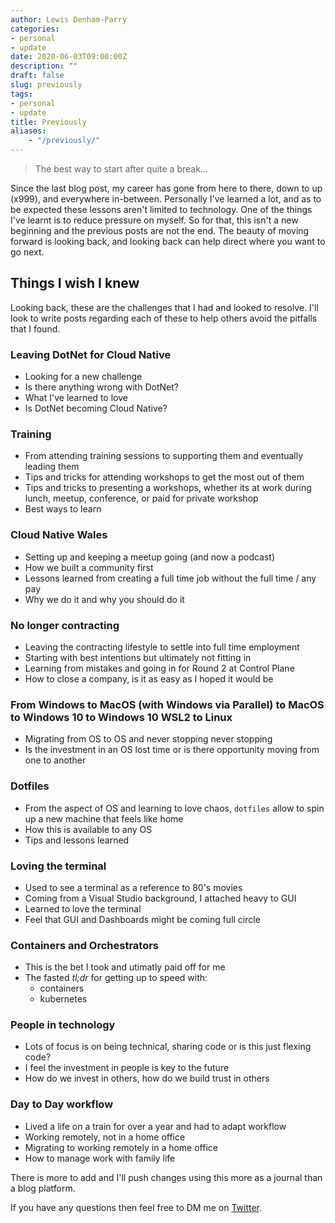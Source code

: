 ```yaml
---
author: Lewis Denham-Parry
categories:
- personal
- update
date: 2020-06-03T09:00:00Z
description: ""
draft: false
slug: previously
tags:
- personal
- update
title: Previously
aliases:
    - "/previously/"
---
```


> The best way to start after quite a break...

Since the last blog post, my career has gone from here to there, down to up (x999), and everywhere in-between.
Personally I've learned a lot, and as to be expected these lessons aren't limited to technology.
One of the things I've learnt is to reduce pressure on myself.  So for that, this isn't a new beginning and the previous posts are not the end.
The beauty of moving forward is looking back, and looking back can help direct where you want to go next.

## Things I wish I knew

Looking back, these are the challenges that I had and looked to resolve.  I'll look to write posts regarding each of these to help others avoid the pitfalls that I found.

### Leaving DotNet for Cloud Native

- Looking for a new challenge
- Is there anything wrong with DotNet?
- What I've learned to love
- Is DotNet becoming Cloud Native?

### Training

- From attending training sessions to supporting them and eventually leading them
- Tips and tricks for attending workshops to get the most out of them
- Tips and tricks to presenting a workshops, whether its at work during lunch, meetup, conference, or paid for private workshop
- Best ways to learn

### Cloud Native Wales

- Setting up and keeping a meetup going (and now a podcast)
- How we built a community first
- Lessons learned from creating a full time job without the full time / any pay
- Why we do it and why you should do it

### No longer contracting

- Leaving the contracting lifestyle to settle into full time employment
- Starting with best intentions but ultimately not fitting in
- Learning from mistakes and going in for Round 2 at Control Plane
- How to close a company, is it as easy as I hoped it would be

### From Windows to MacOS (with Windows via Parallel) to MacOS to Windows 10 to Windows 10 WSL2 to Linux

- Migrating from OS to OS and never stopping never stopping
- Is the investment in an OS lost time or is there opportunity moving from one to another

### Dotfiles

- From the aspect of OS and learning to love chaos, `dotfiles` allow to spin up a new machine that feels like home
- How this is available to any OS
- Tips and lessons learned

### Loving the terminal

- Used to see a terminal as a reference to 80's movies
- Coming from a Visual Studio background, I attached heavy to GUI
- Learned to love the terminal
- Feel that GUI and Dashboards might be coming full circle

### Containers and Orchestrators

- This is the bet I took and utimatly paid off for me
- The fasted *tl;dr* for getting up to speed with:
  - containers
  - kubernetes

### People in technology

- Lots of focus is on being technical, sharing code or is this just flexing code?
- I feel the investment in people is key to the future
- How do we invest in others, how do we build trust in others

### Day to Day workflow

- Lived a life on a train for over a year and had to adapt workflow
- Working remotely, not in a home office
- Migrating to working remotely in a home office
- How to manage work with family life

There is more to add and I'll push changes using this more as a journal than a blog platform.

If you have any questions then feel free to DM me on [Twitter](https://twitter.com/denhamparry).
